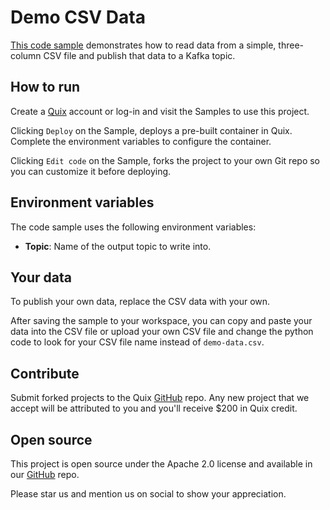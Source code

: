 # Demo CSV Data

[This code sample](https://github.com/quixio/quix-samples/tree/main/python/sources/simple_csv) demonstrates how to read data from a simple, three-column CSV file and publish that data to a Kafka topic.

## How to run

Create a [Quix](https://portal.platform.quix.io/signup?xlink=github) account or log-in and visit the Samples to use this project.

Clicking `Deploy` on the Sample, deploys a pre-built container in Quix. Complete the environment variables to configure the container.

Clicking `Edit code` on the Sample, forks the project to your own Git repo so you can customize it before deploying.

## Environment variables

The code sample uses the following environment variables:

- **Topic**: Name of the output topic to write into.

## Your data

To publish your own data, replace the CSV data with your own.

After saving the sample to your workspace, you can copy and paste your data into the CSV file or upload your own CSV file and change the python code to look for your CSV file name instead of `demo-data.csv`.

## Contribute

Submit forked projects to the Quix [GitHub](https://github.com/quixio/quix-samples) repo. Any new project that we accept will be attributed to you and you'll receive $200 in Quix credit.

## Open source

This project is open source under the Apache 2.0 license and available in our [GitHub](https://github.com/quixio/quix-samples) repo.

Please star us and mention us on social to show your appreciation.
